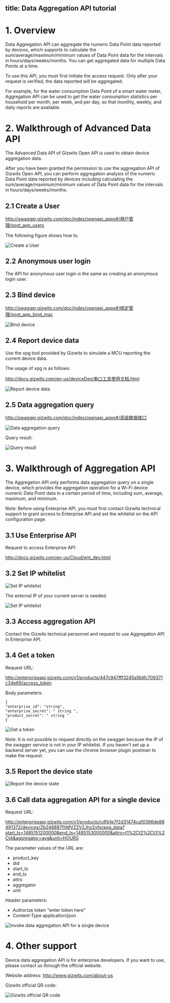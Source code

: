 title: Data Aggregation API tutorial
---

# 1. Overview

Data Aggregation API can aggregate the numeric Data Point data reported by devices, which supports to calculate the sum/average/maximum/minimum values of Data Point data for the intervals in hours/days/weeks/months. You can get aggregated data for multiple Data Points at a time.

To use this API, you must first initiate the access request. Only after your request is verified, the data reported will be aggregated.

For example, for the water consumption Data Point of a smart water meter, Aggregation API can be used to get the water consumption statistics per household per month, per week, and per day, so that monthly, weekly, and daily reports are available.

# 2. Walkthrough of Advanced Data API

The Advanced Data API of Gizwits Open API is used to obtain device aggregation data.

After you have been granted the permission to use the aggregation API of Gizwits Open API, you can perform aggregation analysis of the numeric Data Point data reported by devices including calculating the sum/average/maximum/minimum values of Data Point data for the intervals in hours/days/weeks/months.

## 2.1 Create a User

http://swagger.gizwits.com/doc/index/openapi_apps#/用户管理/post_app_users

The following figure shows how to.

![Create a User](../../../assets/en-us/UserManual/DataAPI/11.png)

## 2.2 Anonymous user login

The API for anonymous user login is the same as creating an anonymous login user.

## 2.3 Bind device

http://swagger.gizwits.com/doc/index/openapi_apps#/绑定管理/post_app_bind_mac

![Bind device](../../../assets/en-us/UserManual/DataAPI/12.png)

## 2.4 Report device data

Use the xpg tool provided by Gizwits to simulate a MCU reporting the current device data.

The usage of xpg is as follows:

http://docs.gizwits.com/en-us/deviceDev/串口工具使用文档.html

![Report device data](../../../assets/en-us/UserManual/DataAPI/13.png)

## 2.5 Data aggregation query

http://swagger.gizwits.com/doc/index/openapi_apps#/高级数据接口

![Data aggregation query](../../../assets/en-us/UserManual/DataAPI/14.png)

Query result:

![Query result](../../../assets/en-us/UserManual/DataAPI/15.png)

# 3. Walkthrough of Aggregation API

The Aggregation API only performs data aggregation query on a single device, which provides the aggregation operation for a Wi-Fi device numeric Data Point data in a certain period of time, including sum, average, maximum, and minimum.

Note: Before using Enterprise API, you must first contact Gizwits technical support to grant access to Enterprise API and set the whitelist on the API configuration page. 

## 3.1 Use Enterprise API

Request to access Enterprise API:

http://docs.gizwits.com/en-us/Cloud/ent_dev.html

## 3.2 Set IP whitelist

![Set IP whitelist](../../../assets/en-us/UserManual/DataAPI/16.png)

The external IP of your current server is needed.

![Set IP whitelist](../../../assets/en-us/UserManual/DataAPI/17.png)

## 3.3 Access aggregation API

Contact the Gizwits technical personnel and request to use Aggregation API in Enterprise API.

## 3.4 Get a token

Request URL:

http://enterpriseapi.gizwits.com/v1/products/447c947fff3245a18dfc709371c34e69/access_token

Body parameters:

```
{
"enterprise_id": "string",
"enterprise_secret": " string ",
"product_secret": " string "
}
```

![Get a token](../../../assets/en-us/UserManual/DataAPI/18.png)

Note: It is not possible to request directly on the swagger because the IP of the swagger service is not in your IP whitelist. If you haven't set up a backend server yet, you can use the chrome browser plugin postman to make the request.

## 3.5 Report the device state

![Report the device state](../../../assets/en-us/UserManual/DataAPI/19.png)

## 3.6 Call data aggregation API for a single device

Request URL:

http://enterpriseapi.gizwits.com/v1/products/cdfb1e7f2d31474ca10396de88491372/devices/Zb248887fhMVZ2V2Jhz2xfq/agg_data?start_ts=1485151200000&end_ts=1485153000000&attrs=t1%2Ct2%2Ct3%2Ct4&aggregator=avg&unit=HOURS

The parameter values of the URL are:

* product_key
* did
* start_ts
* end_ts
* attrs
* aggregator
* unit

Header parameters:

* Authorize token "enter token here"
* Content-Type application/json

![Invoke data aggregation API for a single device](../../../assets/en-us/UserManual/DataAPI/20.png)

# 4. Other support

Device data aggregation API is for enterprise developers. If you want to use, please contact us through the official website.

Website address: http://www.gizwits.com/about-us

Gizwits official QR code:

![Gizwits official QR code](../../../assets/en-us/UserManual/DataAPI/21.png)
